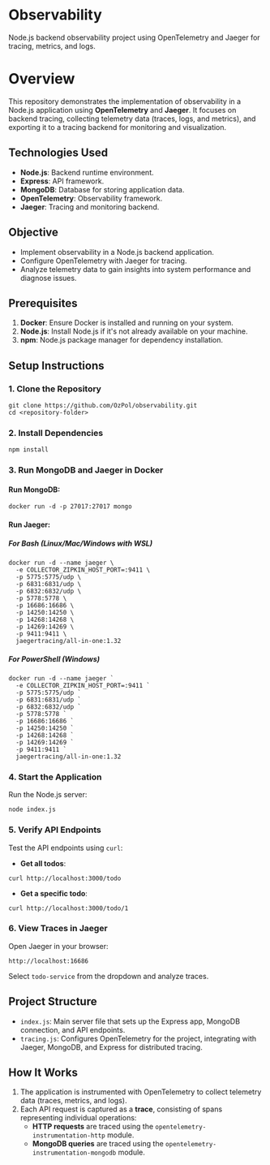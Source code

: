 # Observability
Node.js backend observability project using OpenTelemetry and Jaeger for tracing, metrics, and logs.


# Overview

This repository demonstrates the implementation of observability in a Node.js application using **OpenTelemetry** and **Jaeger**. It focuses on backend tracing, collecting telemetry data (traces, logs, and metrics), and exporting it to a tracing backend for monitoring and visualization.

## Technologies Used
- **Node.js**: Backend runtime environment.
- **Express**: API framework.
- **MongoDB**: Database for storing application data.
- **OpenTelemetry**: Observability framework.
- **Jaeger**: Tracing and monitoring backend.

## Objective
- Implement observability in a Node.js backend application.
- Configure OpenTelemetry with Jaeger for tracing.
- Analyze telemetry data to gain insights into system performance and diagnose issues.

## Prerequisites

1. **Docker**: Ensure Docker is installed and running on your system.
2. **Node.js**: Install Node.js if it's not already available on your machine.
3. **npm**: Node.js package manager for dependency installation.

## Setup Instructions

### 1. Clone the Repository
```
git clone https://github.com/OzPol/observability.git
cd <repository-folder>
```

### 2. Install Dependencies
```
npm install
```

### 3. Run MongoDB and Jaeger in Docker

#### Run MongoDB:
```
docker run -d -p 27017:27017 mongo
```

#### Run Jaeger:

##### For Bash (Linux/Mac/Windows with WSL)
```
docker run -d --name jaeger \
  -e COLLECTOR_ZIPKIN_HOST_PORT=:9411 \
  -p 5775:5775/udp \
  -p 6831:6831/udp \
  -p 6832:6832/udp \
  -p 5778:5778 \
  -p 16686:16686 \
  -p 14250:14250 \
  -p 14268:14268 \
  -p 14269:14269 \
  -p 9411:9411 \
  jaegertracing/all-in-one:1.32
```

##### For PowerShell (Windows)
```
docker run -d --name jaeger `
  -e COLLECTOR_ZIPKIN_HOST_PORT=:9411 `
  -p 5775:5775/udp `
  -p 6831:6831/udp `
  -p 6832:6832/udp `
  -p 5778:5778 `
  -p 16686:16686 `
  -p 14250:14250 `
  -p 14268:14268 `
  -p 14269:14269 `
  -p 9411:9411 `
  jaegertracing/all-in-one:1.32
```

### 4. Start the Application
Run the Node.js server:
```
node index.js
```

### 5. Verify API Endpoints
Test the API endpoints using `curl`:
- **Get all todos**:
```
curl http://localhost:3000/todo
```
- **Get a specific todo**:
```
curl http://localhost:3000/todo/1
```

### 6. View Traces in Jaeger
Open Jaeger in your browser:
```
http://localhost:16686
```

Select `todo-service` from the dropdown and analyze traces.

## Project Structure
- `index.js`: Main server file that sets up the Express app, MongoDB connection, and API endpoints.
- `tracing.js`: Configures OpenTelemetry for the project, integrating with Jaeger, MongoDB, and Express for distributed tracing.

## How It Works
1. The application is instrumented with OpenTelemetry to collect telemetry data (traces, metrics, and logs).
2. Each API request is captured as a **trace**, consisting of spans representing individual operations:
   - **HTTP requests** are traced using the `opentelemetry-instrumentation-http` module.
   - **MongoDB queries** are traced using the `opentelemetry-instrumentation-mongodb` module.